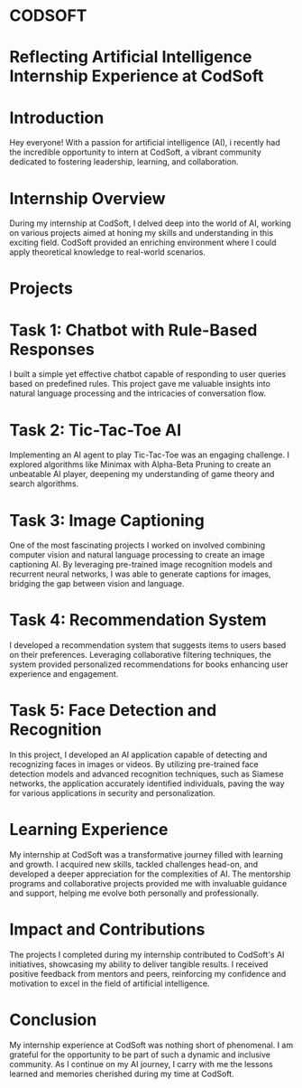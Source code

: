 # CODSOFT
# Reflecting Artificial Intelligence Internship Experience at CodSoft
# Introduction
Hey everyone! With a passion for artificial intelligence (AI), i recently had the incredible opportunity to intern at CodSoft, a vibrant community dedicated to fostering leadership, learning, and collaboration.

# Internship Overview
During my internship at CodSoft, I delved deep into the world of AI, working on various projects aimed at honing my skills and understanding in this exciting field. CodSoft provided an enriching environment where I could apply theoretical knowledge to real-world scenarios.

# Projects
# Task 1: Chatbot with Rule-Based Responses
I built a simple yet effective chatbot capable of responding to user queries based on predefined rules. This project gave me valuable insights into natural language processing and the intricacies of conversation flow.

# Task 2: Tic-Tac-Toe AI
Implementing an AI agent to play Tic-Tac-Toe was an engaging challenge. I explored algorithms like Minimax with Alpha-Beta Pruning to create an unbeatable AI player, deepening my understanding of game theory and search algorithms.

# Task 3: Image Captioning
One of the most fascinating projects I worked on involved combining computer vision and natural language processing to create an image captioning AI. By leveraging pre-trained image recognition models and recurrent neural networks, I was able to generate captions for images, bridging the gap between vision and language.

# Task 4: Recommendation System
I developed a recommendation system that suggests items to users based on their preferences. Leveraging collaborative filtering techniques, the system provided personalized recommendations for books enhancing user experience and engagement.

# Task 5: Face Detection and Recognition
In this project, I developed an AI application capable of detecting and recognizing faces in images or videos. By utilizing pre-trained face detection models and advanced recognition techniques, such as Siamese networks, the application accurately identified individuals, paving the way for various applications in security and personalization.

# Learning Experience
My internship at CodSoft was a transformative journey filled with learning and growth. I acquired new skills, tackled challenges head-on, and developed a deeper appreciation for the complexities of AI. The mentorship programs and collaborative projects provided me with invaluable guidance and support, helping me evolve both personally and professionally.

# Impact and Contributions
The projects I completed during my internship contributed to CodSoft's AI initiatives, showcasing my ability to deliver tangible results. I received positive feedback from mentors and peers, reinforcing my confidence and motivation to excel in the field of artificial intelligence.

# Conclusion
My internship experience at CodSoft was nothing short of phenomenal. I am grateful for the opportunity to be part of such a dynamic and inclusive community. As I continue on my AI journey, I carry with me the lessons learned and memories cherished during my time at CodSoft.
